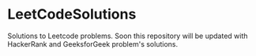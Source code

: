 # LeetCodeSolutions
Solutions to Leetcode problems. Soon this repository will be updated with HackerRank and GeeksforGeek problem's solutions.
